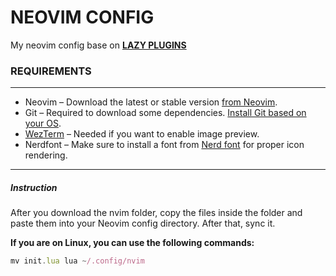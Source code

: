 # NEOVIM CONFIG

My neovim config base on [**LAZY PLUGINS**](https://github.com/folke/lazy.nvim) 

### REQUIREMENTS
---
* Neovim – Download the latest or stable version [from Neovim](https://github.com/neovim/neovim/blob/master/INSTALL.md).
* Git – Required to download some dependencies. [Install Git based on your OS](https://git-scm.com/downloads).
* [WezTerm](https://wezterm.org/index.html) – Needed if you want to enable image preview.
* Nerdfont – Make sure to install a font from [Nerd font](https://www.nerdfonts.com/) for proper icon rendering.
___
  

##### Instruction

After you download the nvim folder, copy the files inside the folder and paste them into your Neovim config directory.
After that, sync it.

**If you are on Linux, you can use the following commands:**
```javascript
mv init.lua lua ~/.config/nvim   
```
